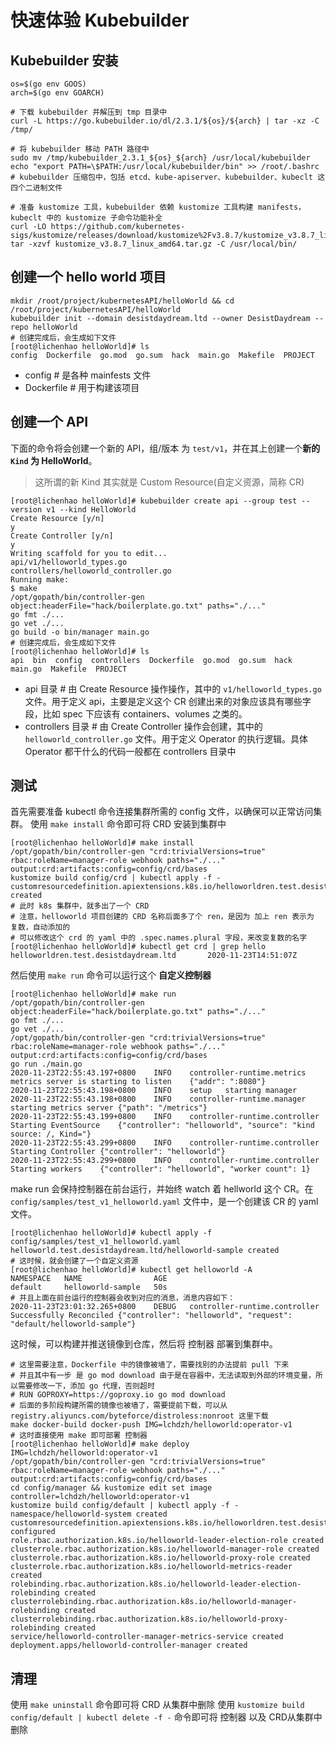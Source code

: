 # 快速体验 Kubebuilder
## Kubebuilder 安装
```shell
os=$(go env GOOS)
arch=$(go env GOARCH)

# 下载 kubebuilder 并解压到 tmp 目录中
curl -L https://go.kubebuilder.io/dl/2.3.1/${os}/${arch} | tar -xz -C /tmp/

# 将 kubebuilder 移动 PATH 路径中 
sudo mv /tmp/kubebuilder_2.3.1_${os}_${arch} /usr/local/kubebuilder
echo "export PATH=\$PATH:/usr/local/kubebuilder/bin" >> /root/.bashrc
# kubebuilder 压缩包中，包括 etcd、kube-apiserver、kubebuilder、kubeclt 这四个二进制文件

# 准备 kustomize 工具，kubebuilder 依赖 kustomize 工具构建 manifests，kubeclt 中的 kustomize 子命令功能补全
curl -LO https://github.com/kubernetes-sigs/kustomize/releases/download/kustomize%2Fv3.8.7/kustomize_v3.8.7_linux_amd64.tar.gz
tar -xzvf kustomize_v3.8.7_linux_amd64.tar.gz -C /usr/local/bin/
```

## 创建一个 hello world 项目
```shell
mkdir /root/project/kubernetesAPI/helloWorld && cd /root/project/kubernetesAPI/helloWorld
kubebuilder init --domain desistdaydream.ltd --owner DesistDaydream --repo helloWorld
# 创建完成后，会生成如下文件
[root@lichenhao helloWorld]# ls
config  Dockerfile  go.mod  go.sum  hack  main.go  Makefile  PROJECT
```
* config # 是各种 mainfests 文件
* Dockerfile # 用于构建该项目

## 创建一个 API
下面的命令将会创建一个新的 API，组/版本 为 `test/v1`，并在其上创建一个**新的 `Kind` 为 HelloWorld**。
>这所谓的新 Kind 其实就是 Custom Resource(自定义资源，简称 CR)
```shell
[root@lichenhao helloWorld]# kubebuilder create api --group test --version v1 --kind HelloWorld
Create Resource [y/n]
y
Create Controller [y/n]
y
Writing scaffold for you to edit...
api/v1/helloworld_types.go
controllers/helloworld_controller.go
Running make:
$ make
/opt/gopath/bin/controller-gen object:headerFile="hack/boilerplate.go.txt" paths="./..."
go fmt ./...
go vet ./...
go build -o bin/manager main.go
# 创建完成后，会生成如下文件
[root@lichenhao helloWorld]# ls
api  bin  config  controllers  Dockerfile  go.mod  go.sum  hack  main.go  Makefile  PROJECT
```
* api 目录 # 由 Create Resource 操作操作，其中的 `v1/helloworld_types.go` 文件。用于定义 api，主要是定义这个 CR 创建出来的对象应该具有哪些字段，比如 spec 下应该有 containers、volumes 之类的。
* controllers 目录 # 由 Create Controller 操作会创建，其中的 `helloworld_controller.go` 文件。用于定义 Operator 的执行逻辑。具体 Operator 都干什么的代码一般都在 controllers 目录中

## 测试
首先需要准备 kubectl 命令连接集群所需的 config 文件，以确保可以正常访问集群。
使用 `make install` 命令即可将 CRD 安装到集群中
```shell
[root@lichenhao helloWorld]# make install
/opt/gopath/bin/controller-gen "crd:trivialVersions=true" rbac:roleName=manager-role webhook paths="./..." output:crd:artifacts:config=config/crd/bases
kustomize build config/crd | kubectl apply -f -
customresourcedefinition.apiextensions.k8s.io/helloworldren.test.desistdaydream.ltd created
# 此时 k8s 集群中，就多出了一个 CRD
# 注意，helloworld 项目创建的 CRD 名称后面多了个 ren，是因为 加上 ren 表示为 复数，自动添加的
# 可以修改这个 crd 的 yaml 中的 .spec.names.plural 字段，来改变复数的名字
[root@lichenhao helloWorld]# kubectl get crd | grep hello
helloworldren.test.desistdaydream.ltd       2020-11-23T14:51:07Z
```

然后使用 `make run` 命令可以运行这个 **自定义控制器**
```shell
[root@lichenhao helloWorld]# make run
/opt/gopath/bin/controller-gen object:headerFile="hack/boilerplate.go.txt" paths="./..."
go fmt ./...
go vet ./...
/opt/gopath/bin/controller-gen "crd:trivialVersions=true" rbac:roleName=manager-role webhook paths="./..." output:crd:artifacts:config=config/crd/bases
go run ./main.go
2020-11-23T22:55:43.197+0800	INFO	controller-runtime.metrics	metrics server is starting to listen	{"addr": ":8080"}
2020-11-23T22:55:43.198+0800	INFO	setup	starting manager
2020-11-23T22:55:43.198+0800	INFO	controller-runtime.manager	starting metrics server	{"path": "/metrics"}
2020-11-23T22:55:43.199+0800	INFO	controller-runtime.controller	Starting EventSource	{"controller": "helloworld", "source": "kind source: /, Kind="}
2020-11-23T22:55:43.299+0800	INFO	controller-runtime.controller	Starting Controller	{"controller": "helloworld"}
2020-11-23T22:55:43.299+0800	INFO	controller-runtime.controller	Starting workers	{"controller": "helloworld", "worker count": 1}
```

make run 会保持控制器在前台运行，并始终 watch 着 hellworld 这个 CR。在 `config/samples/test_v1_helloworld.yaml` 文件中，是一个创建该 CR 的 yaml 文件。
```shell
[root@lichenhao helloWorld]# kubectl apply -f config/samples/test_v1_helloworld.yaml
helloworld.test.desistdaydream.ltd/helloworld-sample created
# 这时候，就会创建了一个自定义资源
[root@lichenhao helloWorld]# kubectl get helloworld -A
NAMESPACE   NAME                AGE
default     helloworld-sample   50s
# 并且上面在前台运行的控制器会收到对应的消息，消息内容如下：
2020-11-23T23:01:32.265+0800	DEBUG	controller-runtime.controller	Successfully Reconciled	{"controller": "helloworld", "request": "default/helloworld-sample"}
```

这时候，可以构建并推送镜像到仓库，然后将 控制器 部署到集群中。
```shell
# 这里需要注意，Dockerfile 中的镜像被墙了，需要找别的办法提前 pull 下来
# 并且其中有一步 是 go mod download 由于是在容器中，无法读取到外部的环境变量，所以需要修改一下，添加 go 代理，否则超时
# RUN GOPROXY=https://goproxy.io go mod download
# 后面的多阶段构建所需的镜像也被墙了，需要提前下载，可以从 registry.aliyuncs.com/byteforce/distroless:nonroot 这里下载
make docker-build docker-push IMG=lchdzh/helloworld:operator-v1
# 这时直接使用 make 即可部署 控制器
[root@lichenhao helloWorld]# make deploy IMG=lchdzh/helloworld:operator-v1
/opt/gopath/bin/controller-gen "crd:trivialVersions=true" rbac:roleName=manager-role webhook paths="./..." output:crd:artifacts:config=config/crd/bases
cd config/manager && kustomize edit set image controller=lchdzh/helloworld:operator-v1
kustomize build config/default | kubectl apply -f -
namespace/helloworld-system created
customresourcedefinition.apiextensions.k8s.io/helloworldren.test.desistdaydream.ltd configured
role.rbac.authorization.k8s.io/helloworld-leader-election-role created
clusterrole.rbac.authorization.k8s.io/helloworld-manager-role created
clusterrole.rbac.authorization.k8s.io/helloworld-proxy-role created
clusterrole.rbac.authorization.k8s.io/helloworld-metrics-reader created
rolebinding.rbac.authorization.k8s.io/helloworld-leader-election-rolebinding created
clusterrolebinding.rbac.authorization.k8s.io/helloworld-manager-rolebinding created
clusterrolebinding.rbac.authorization.k8s.io/helloworld-proxy-rolebinding created
service/helloworld-controller-manager-metrics-service created
deployment.apps/helloworld-controller-manager created
```

## 清理
使用 `make uninstall` 命令即可将 CRD 从集群中删除
使用 `kustomize build config/default | kubectl delete -f -` 命令即可将 控制器 以及 CRD从集群中删除

